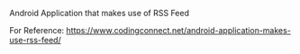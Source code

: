Android Application that makes use of RSS Feed

For Reference:
https://www.codingconnect.net/android-application-makes-use-rss-feed/
